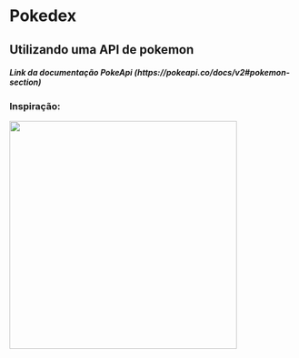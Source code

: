 # Pokedex
<h2>Utilizando uma API de pokemon</h2>
<h5> Link da documentação PokeApi (https://pokeapi.co/docs/v2#pokemon-section) </h5>

<h3> Inspiração: </h3> 
<img src = "https://cdn.dribbble.com/users/1171520/screenshots/6540871/pokedex2.png" width = 400px>
